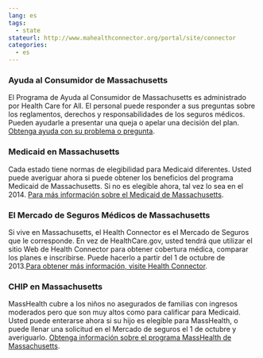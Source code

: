 ```yaml
--- 
lang: es 
tags: 
  - state
stateurl: http://www.mahealthconnector.org/portal/site/connector 
categories: 
  - es
--- 
```


### Ayuda al Consumidor de Massachusetts

El Programa de Ayuda al Consumidor de Massachusetts es administrado por Health Care for All. El personal puede responder a sus preguntas sobre los reglamentos, derechos y responsabilidades de los seguros médicos. Pueden ayudarle a presentar una queja o apelar una decisión del plan. [Obtenga ayuda con su problema o pregunta](http://www.massconsumerassistance.org/). 

### Medicaid en Massachusetts

Cada estado tiene normas  de elegibilidad para Medicaid diferentes.  Usted puede averiguar ahora si puede obtener los beneficios del programa Medicaid de Massachusetts. Si no es elegible ahora, tal vez lo sea en el 2014. [Para más información sobre el Medicaid de Massachusetts](http://www.mass.gov/eohhs/consumer). 

###  El Mercado de Seguros Médicos de Massachusetts

Si vive en Massachusetts, el Health Connector es el Mercado de Seguros que le corresponde. En vez de HealthCare.gov, usted tendrá que utilizar el sitio Web de Health Connector para obtener cobertura médica, comparar los planes e inscribirse. Puede hacerlo a partir del 1 de octubre de 2013.[Para obtener más información, visite Health Connector](http://www.mahealthconnector.org/portal/site/connector). 

### CHIP en Massachusetts

MassHealth cubre a los niños no asegurados de familias con ingresos moderados pero que son muy altos como para calificar para Medicaid. Usted puede enterarse ahora si su hijo es elegible para MassHealth, o puede llenar una solicitud en el Mercado de seguros el 1 de octubre y averiguarlo. [Obtenga información sobre el programa MassHealth de Massachusetts](http://www.mass.gov/dhp/masschip).

